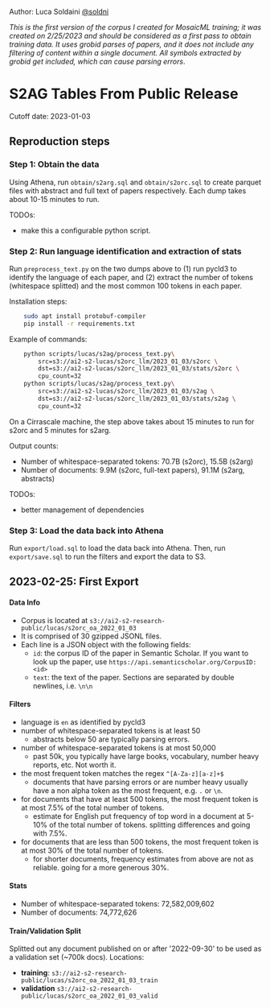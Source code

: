 Author: Luca Soldaini [@soldni](github.com/soldni)

*This is the first version of the corpus I created for MosaicML training;*
*it was created on 2/25/2023 and should be considered as a first pass to*
*obtain training data. It uses grobid parses of papers, and it does not*
*include any filtering of content within a single document. All symbols*
*extracted by grobid get included, which can cause parsing errors*.

# S2AG Tables From Public Release

Cutoff date: 2023-01-03

## Reproduction steps

### Step 1: Obtain the data

Using Athena, run `obtain/s2arg.sql` and `obtain/s2orc.sql` to create parquet
files with abstract and full text of papers respectively. Each dump takes about
10-15 minutes to run.

TODOs:

- make this a configurable python script.

### Step 2: Run language identification and extraction of stats

Run `preprocess_text.py` on the two dumps above to (1) run pycld3 to identify
the language of each paper, and (2) extract the number of tokens (whitespace
splitted) and the most common 100 tokens in each paper.

Installation steps:

```bash
    sudo apt install protobuf-compiler
    pip install -r requirements.txt
```

Example of commands:

```bash
    python scripts/lucas/s2ag/process_text.py\
        src=s3://ai2-s2-lucas/s2orc_llm/2023_01_03/s2orc \
        dst=s3://ai2-s2-lucas/s2orc_llm/2023_01_03/stats/s2orc \
        cpu_count=32
    python scripts/lucas/s2ag/process_text.py\
        src=s3://ai2-s2-lucas/s2orc_llm/2023_01_03/s2ag \
        dst=s3://ai2-s2-lucas/s2orc_llm/2023_01_03/stats/s2ag \
        cpu_count=32
```

On a Cirrascale machine, the step above takes about 15 minutes to run for
s2orc and 5 minutes for s2arg.

Output counts:

- Number of whitespace-separated tokens: 70.7B (s2orc), 15.5B (s2arg)
- Number of documents: 9.9M (s2orc, full-text papers), 91.1M (s2arg, abstracts)

TODOs:

- better management of dependencies

### Step 3: Load the data back into Athena

Run `export/load.sql` to load the data back into Athena.
Then, run `export/save.sql` to run the filters and export the data to S3.

## 2023-02-25: First Export

#### Data Info

- Corpus is located at `s3://ai2-s2-research-public/lucas/s2orc_oa_2022_01_03`
- It is comprised of 30 gzipped JSONL files.
- Each line is a JSON object with the following fields:
  - `id`: the corpus ID of the paper in Semantic Scholar. If you want to look up the paper, use `https://api.semanticscholar.org/CorpusID:<id>`
  - `text`: the text of the paper. Sections are separated by double newlines, i.e. `\n\n`

#### Filters

- language is `en` as identified by pycld3
- number of whitespace-separated tokens is at least 50
  - abstracts below 50 are typically parsing errors.
- number of whitespace-separated tokens is at most 50,000
  - past 50k, you typically have large books, vocabulary, number heavy reports, etc. Not worth it.
- the most frequent token matches the regex `^[A-Za-z][a-z]+$`
  - documents that have parsing errors or are number heavy usually have a non alpha token as the most frequent, e.g. `.` or `\n`.
- for documents that have at least 500 tokens, the most frequent token is at most 7.5% of the total number of tokens.
  - estimate for English put frequency of top word in a document at 5-10% of the total number of tokens. splitting differences and going with 7.5%.
- for documents that are less than 500 tokens, the most frequent token is at most 30% of the total number of tokens.
  - for shorter documents, frequency estimates from above are not as reliable. going for a more generous 30%.

#### Stats

- Number of whitespace-separated tokens: 72,582,009,602
- Number of documents: 74,772,626

#### Train/Validation Split

Splitted out any document published on or after '2022-09-30' to be used as a validation set (~700k docs). Locations:

- **training**: `s3://ai2-s2-research-public/lucas/s2orc_oa_2022_01_03_train`
- **validation** `s3://ai2-s2-research-public/lucas/s2orc_oa_2022_01_03_valid`
